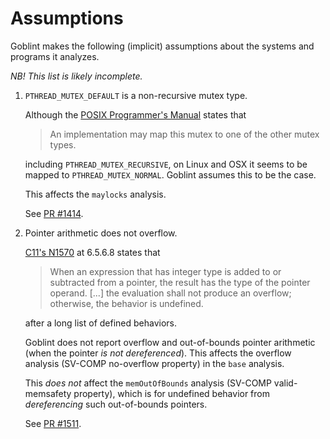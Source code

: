 # Assumptions

Goblint makes the following (implicit) assumptions about the systems and programs it analyzes.

_NB! This list is likely incomplete._

1. `PTHREAD_MUTEX_DEFAULT` is a non-recursive mutex type.

    Although the [POSIX Programmer's Manual](https://linux.die.net/man/3/pthread_mutexattr_settype) states that

    > An implementation may map this mutex to one of the other mutex types.

    including `PTHREAD_MUTEX_RECURSIVE`, on Linux and OSX it seems to be mapped to `PTHREAD_MUTEX_NORMAL`.
    Goblint assumes this to be the case.

    This affects the `maylocks` analysis.

    See [PR #1414](https://github.com/goblint/analyzer/pull/1414).

2.  Pointer arithmetic does not overflow.

    [C11's N1570][n1570] at 6.5.6.8 states that

    > When an expression that has integer type is added to or subtracted from a pointer, the result has the type of the pointer operand.
    > [...]
    > the evaluation shall not produce an overflow; otherwise, the behavior is undefined.

    after a long list of defined behaviors.

    Goblint does not report overflow and out-of-bounds pointer arithmetic (when the pointer _is not dereferenced_).
    This affects the overflow analysis (SV-COMP no-overflow property) in the `base` analysis.

    This _does not_ affect the `memOutOfBounds` analysis (SV-COMP valid-memsafety property), which is for undefined behavior from _dereferencing_ such out-of-bounds pointers.

    See [PR #1511](https://github.com/goblint/analyzer/pull/1511).


[n1570]: https://www.open-std.org/jtc1/sc22/wg14/www/docs/n1570.pdf
